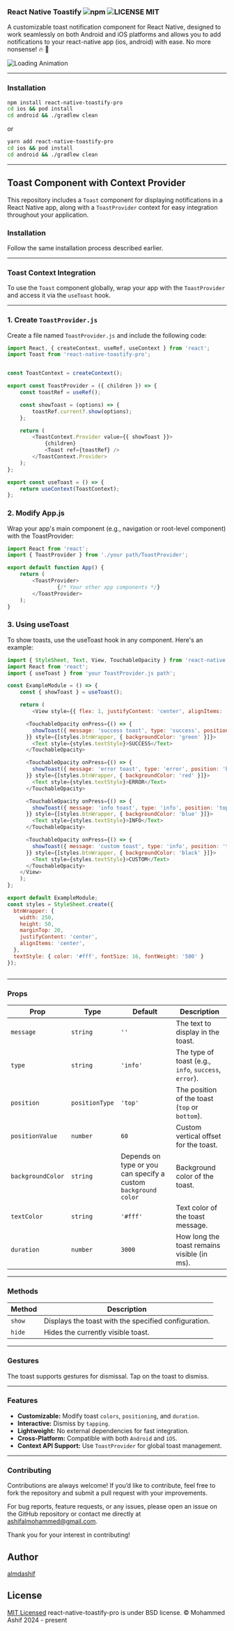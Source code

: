 ### React Native Toastify  ![npm](https://img.shields.io/npm/v/react-native-toastify-pro) ![LICENSE MIT](https://img.shields.io/badge/license-MIT-brightgreen.svg)

A customizable toast notification component for React Native, designed to work seamlessly on both Android and iOS platforms and  allows you to add notifications to your react-native app (ios, android) with ease. No more nonsense! :fire: 🎉 

![Loading Animation](src/Images/toast.gif)



---



### Installation

```bash
npm install react-native-toastify-pro
cd ios && pod install
cd android && ./gradlew clean
```
or

```bash
yarn add react-native-toastify-pro
cd ios && pod install
cd android && ./gradlew clean
```

---

## Toast Component with Context Provider

This repository includes a `Toast` component for displaying notifications in a React Native app, along with a `ToastProvider` context for easy integration throughout your application.



### Installation

Follow the same installation process described earlier.

---

### Toast Context Integration

To use the `Toast` component globally, wrap your app with the `ToastProvider` and access it via the `useToast` hook.

---

### 1. Create `ToastProvider.js`

Create a file named `ToastProvider.js` and include the following code:

```javascript
import React, { createContext, useRef, useContext } from 'react';
import Toast from 'react-native-toastify-pro';


const ToastContext = createContext();

export const ToastProvider = ({ children }) => {
    const toastRef = useRef();

    const showToast = (options) => {
        toastRef.current?.show(options);
    };

    return (
        <ToastContext.Provider value={{ showToast }}>
            {children}
            <Toast ref={toastRef} />
        </ToastContext.Provider>
    );
};

export const useToast = () => {
    return useContext(ToastContext);
};
```

### 2. Modify App.js
Wrap your app's main component (e.g., navigation or root-level component) with the ToastProvider:

```js
import React from 'react';
import { ToastProvider } from './your path/ToastProvider';

export default function App() {
    return (
        <ToastProvider>
                {/* Your other app components */}
        </ToastProvider>
    );
}

```

### 3. Using useToast
To show toasts, use the useToast hook in any component. Here's an example:

```js
import { StyleSheet, Text, View, TouchableOpacity } from 'react-native';
import React from 'react';
import { useToast } from 'your ToastProvider.js path';

const ExampleModule = () => {
    const { showToast } = useToast();

    return (
        <View style={{ flex: 1, justifyContent: 'center', alignItems: 'center' }}>

      <TouchableOpacity onPress={() => {
        showToast({ message: 'success toast', type: 'success', position: 'top', duration: 3000 });
      }} style={[styles.btnWrapper, { backgroundColor: 'green' }]}>
        <Text style={styles.textStyle}>SUCCESS</Text>
      </TouchableOpacity>

      <TouchableOpacity onPress={() => {
        showToast({ message: 'error toast', type: 'error', position: 'bottom', duration: 4000 });
      }} style={[styles.btnWrapper, { backgroundColor: 'red' }]}>
        <Text style={styles.textStyle}>ERROR</Text>
      </TouchableOpacity>

      <TouchableOpacity onPress={() => {
        showToast({ message: 'info toast', type: 'info', position: 'top', duration: 5000 });
      }} style={[styles.btnWrapper, { backgroundColor: 'blue' }]}>
        <Text style={styles.textStyle}>INFO</Text>
      </TouchableOpacity>

      <TouchableOpacity onPress={() => {
        showToast({ message: 'custom toast', type: 'info', position: 'top', duration: 5000, backgroundColor: 'black', textColor: 'white', positionValue: 100 });
      }} style={[styles.btnWrapper, { backgroundColor: 'black' }]}>
        <Text style={styles.textStyle}>CUSTOM</Text>
      </TouchableOpacity>
    </View>
    );
};

export default ExampleModule;
const styles = StyleSheet.create({
  btnWrapper: {
    width: 250,  
    height: 50, 
    marginTop: 20,
    justifyContent: 'center', 
    alignItems: 'center',
  },
  textStyle: { color: '#fff', fontSize: 16, fontWeight: '500' }
});



```
---

### Props

| Prop             | Type              | Default       | Description                                         |
|------------------|-------------------|---------------|-----------------------------------------------------|
| `message`        | `string`          | `''`          | The text to display in the toast.                  |
| `type`           | `string`          | `'info'`      | The type of toast (e.g., `info`, `success`, `error`).|
| `position`       | `positionType`    | `'top'`       | The position of the toast (`top` or `bottom`).      |
| `positionValue`  | `number`          | `60`          | Custom vertical offset for the toast.              |
| `backgroundColor`| `string`          | Depends on type or you can specify a custom `background color`| Background color of the toast.                    |
| `textColor`      | `string`          | `'#fff'`      | Text color of the toast message.                   |
| `duration`       | `number`          | `3000`        | How long the toast remains visible (in ms).         |

---

### Methods

| Method     | Description                                            |
|------------|--------------------------------------------------------|
| `show`     | Displays the toast with the specified configuration.    |
| `hide`     | Hides the currently visible toast.                     |

---

### Gestures

The toast supports gestures for dismissal. Tap on the toast to dismiss.

---

### Features

- **Customizable:** Modify toast `colors`, `positioning`, and `duration`.
- **Interactive:** Dismiss by `tapping`.
- **Lightweight:** No external dependencies for fast integration.
- **Cross-Platform:** Compatible with both `Android` and `iOS`.
- **Context API Support:** Use `ToastProvider` for global toast management.

---


### Contributing

Contributions are always welcome! If you’d like to contribute, feel free to fork the repository and submit a pull request with your improvements.

For bug reports, feature requests, or any issues, please open an issue on the GitHub repository or contact me directly at ashifalmohammed@gmail.com.

Thank you for your interest in contributing!



## Author
[almdashif](https://github.com/almdashif)

## License
[MIT Licensed](https://github.com/almdashif/react-native-toastify-pro/blob/main/LICENSE) react-native-toastify-pro is under BSD license. © Mohammed Ashif  2024 - present

